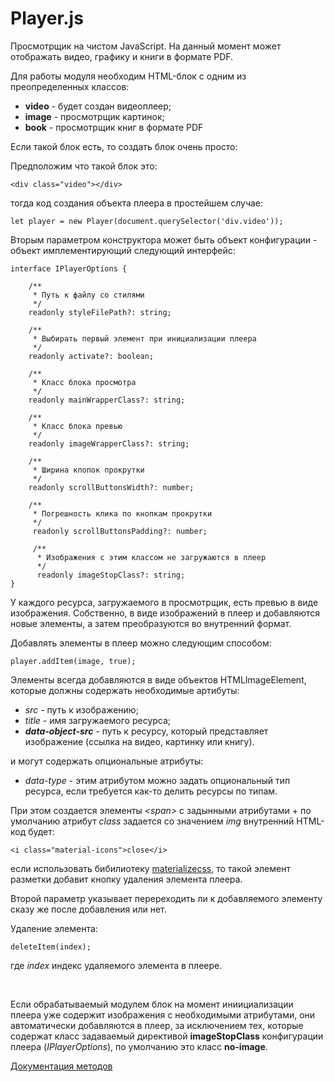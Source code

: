 # Player.js

Просмотрщик на чистом JavaScript. На данный момент может отображать видео, графику и книги в формате PDF.

Для работы модуля необходим HTML-блок с одним из преопределенных классов:
- <b>video</b> - будет создан видеоплеер;
- <b>image</b> - просмотрщик картинок;
- <b>book</b> - просмотрщик книг в формате PDF

Если такой блок есть, то создать блок очень просто:

Предположим что такой блок это:

```
<div class="video"></div>
```

тогда код создания объекта плеера в простейшем случае:

```
let player = new Player(document.querySelector('div.video'));
```

Вторым параметром конструктора может быть объект конфигурации - объект имплементирующий следующий интерфейс:

```
interface IPlayerOptions {

    /**
     * Путь к файлу со стилями
     */
    readonly styleFilePath?: string;

    /**
     * Выбирать первый элемент при инициализации плеера
     */
    readonly activate?: boolean;

    /**
     * Класс блока просмотра
     */
    readonly mainWrapperClass?: string;

    /**
     * Класс блока превью
     */
    readonly imageWrapperClass?: string;

    /**
     * Ширина кпопок прокрутки
     */
    readonly scrollButtonsWidth?: number;

    /**
     * Погрешность клика по кнопкам прокрутки
     */
     readonly scrollButtonsPadding?: number;

     /**
      * Изображения с этим классом не загружаются в плеер
      */
      readonly imageStopClass?: string;
}
```

У каждого ресурса, загружаемого в просмотрщик, есть превью в виде изображения. Собственно, в виде изображений в плеер и добавляются новые элементы, а затем преобразуются во внутренний формат.

Добавлять элементы в плеер можно следующим способом:

```
player.addItem(image, true);
```

Элементы всегда добавляются в виде объектов HTMLImageElement, которые должны содержать необходимые артибуты:

- <i>src</i> - путь к изображению;
- <i>title</i> - имя загружаемого ресурса;
- <b><i>data-object-src</i></b> - путь к ресурсу, который представляет изображение (ссылка на видео, картинку или книгу).

и могут содержать опциональные атрибуты:
- <i>data-type</i> - этим атрибутом можно задать опциональный тип ресурса, если требуется как-то делить ресурсы по типам.

При этом создается элементы <i>\<span></i> с задынными атрибутами + по умолчанию атрибут <i>class</i> задается со значением <i>img</i> внутренний HTML-код будет:

```
<i class="material-icons">close</i>
```

если использовать бибилиотеку [materializecss](https://materializecss.com), то такой элемент разметки добавит кнопку удаления элемента плеера.

Второй параметр указывает перереходить ли к добавляемого элементу сказу же после добавления или нет.

Удаление элемента:

```
deleteItem(index);
```

где <i>index</i> индекс удаляемого элемента в плеере.

<br>

Если обрабатываемый модулем блок на момент иниициализации плеера уже содержит изображения с необходимыми атрибутами, они автоматически добавляются в плеер, за исключением тех, которые содержат класс задаваемый директивой <b>imageStopClass</b> конфигурации плеера (<i>IPlayerOptions</i>), по умолчанию это класс <b>no-image</b>.

[Документация методов](docs_ru)
